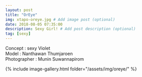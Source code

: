 ```yaml
---
layout: post
title: "OrEye"
img: xtapo-oreye.jpg # Add image post (optional)
date: 2018-08-05 07:35:00
description: Sexy Girl! # Add post description (optional)
tag: [sexy]
---
```

Concept : sexy Violet  
Model : Nanthawan Thumjaroen  
Photographer : Munin Suwannapirom           

{% include image-gallery.html folder="/assets/img/oreye/" %}
